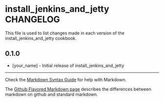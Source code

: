 # install_jenkins_and_jetty CHANGELOG

This file is used to list changes made in each version of the install_jenkins_and_jetty cookbook.

## 0.1.0
- [your_name] - Initial release of install_jenkins_and_jetty

- - -
Check the [Markdown Syntax Guide](http://daringfireball.net/projects/markdown/syntax) for help with Markdown.

The [Github Flavored Markdown page](http://github.github.com/github-flavored-markdown/) describes the differences between markdown on github and standard markdown.
